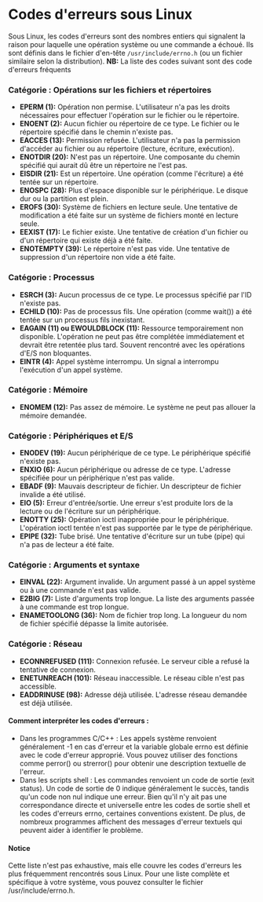 # Codes d'erreurs sous Linux

Sous Linux, les codes d'erreurs sont des nombres entiers qui signalent la raison pour laquelle une opération système ou une commande a échoué. 
Ils sont définis dans le fichier d'en-tête `/usr/include/errno.h` (ou un fichier similaire selon la distribution).
**NB:** La liste des codes suivant sont des code d'erreurs fréquents

### Catégorie : Opérations sur les fichiers et répertoires

- **EPERM (1):** Opération non permise. L'utilisateur n'a pas les droits nécessaires pour effectuer l'opération sur le fichier ou le répertoire.
- **ENOENT (2):** Aucun fichier ou répertoire de ce type. Le fichier ou le répertoire spécifié dans le chemin n'existe pas.
- **EACCES (13):** Permission refusée. L'utilisateur n'a pas la permission d'accéder au fichier ou au répertoire (lecture, écriture, exécution).
- **ENOTDIR (20):** N'est pas un répertoire. Une composante du chemin spécifié qui aurait dû être un répertoire ne l'est pas.
- **EISDIR (21):** Est un répertoire. Une opération (comme l'écriture) a été tentée sur un répertoire.
- **ENOSPC (28):** Plus d'espace disponible sur le périphérique. Le disque dur ou la partition est plein.
- **EROFS (30):** Système de fichiers en lecture seule. Une tentative de modification a été faite sur un système de fichiers monté en lecture seule.
- **EEXIST (17):** Le fichier existe. Une tentative de création d'un fichier ou d'un répertoire qui existe déjà a été faite.
- **ENOTEMPTY (39):** Le répertoire n'est pas vide. Une tentative de suppression d'un répertoire non vide a été faite.

### Catégorie : Processus

- **ESRCH (3):** Aucun processus de ce type. Le processus spécifié par l'ID n'existe pas.
- **ECHILD (10):** Pas de processus fils. Une opération (comme wait()) a été tentée sur un processus fils inexistant.
- **EAGAIN (11) ou EWOULDBLOCK (11):** Ressource temporairement non disponible. L'opération ne peut pas être complétée immédiatement et devrait être retentée plus tard. Souvent rencontré avec les opérations d'E/S non bloquantes.
- **EINTR (4):** Appel système interrompu. Un signal a interrompu l'exécution d'un appel système.

### Catégorie : Mémoire

- **ENOMEM (12):** Pas assez de mémoire. Le système ne peut pas allouer la mémoire demandée.

### Catégorie : Périphériques et E/S

- **ENODEV (19):** Aucun périphérique de ce type. Le périphérique spécifié n'existe pas.
- **ENXIO (6):** Aucun périphérique ou adresse de ce type. L'adresse spécifiée pour un périphérique n'est pas valide.
- **EBADF (9):** Mauvais descripteur de fichier. Un descripteur de fichier invalide a été utilisé.
- **EIO (5):** Erreur d'entrée/sortie. Une erreur s'est produite lors de la lecture ou de l'écriture sur un périphérique.
- **ENOTTY (25):** Opération ioctl inappropriée pour le périphérique. L'opération ioctl tentée n'est pas supportée par le type de périphérique.
- **EPIPE (32):** Tube brisé. Une tentative d'écriture sur un tube (pipe) qui n'a pas de lecteur a été faite.

### Catégorie : Arguments et syntaxe

- **EINVAL (22):** Argument invalide. Un argument passé à un appel système ou à une commande n'est pas valide.
- **E2BIG (7):** Liste d'arguments trop longue. La liste des arguments passée à une commande est trop longue.
- **ENAMETOOLONG (36):** Nom de fichier trop long. La longueur du nom de fichier spécifié dépasse la limite autorisée.

### Catégorie : Réseau

- **ECONNREFUSED (111):** Connexion refusée. Le serveur cible a refusé la tentative de connexion.
- **ENETUNREACH (101):** Réseau inaccessible. Le réseau cible n'est pas accessible.
- **EADDRINUSE (98):** Adresse déjà utilisée. L'adresse réseau demandée est déjà utilisée.

#### Comment interpréter les codes d'erreurs :

- Dans les programmes C/C++ : Les appels système renvoient généralement -1 en cas d'erreur et la variable globale errno est définie avec le code d'erreur approprié. Vous pouvez utiliser des fonctions comme perror() ou strerror() pour obtenir une description textuelle de l'erreur.
- Dans les scripts shell : Les commandes renvoient un code de sortie (exit status). Un code de sortie de 0 indique généralement le succès, tandis qu'un code non nul indique une erreur. Bien qu'il n'y ait pas une correspondance directe et universelle entre les codes de sortie shell et les codes d'erreurs errno, certaines conventions existent. De plus, de nombreux programmes affichent des messages d'erreur textuels qui peuvent aider à identifier le problème.

#### Notice

Cette liste n'est pas exhaustive, mais elle couvre les codes d'erreurs les plus fréquemment rencontrés sous Linux. Pour une liste complète et spécifique à votre système, vous pouvez consulter le fichier /usr/include/errno.h.